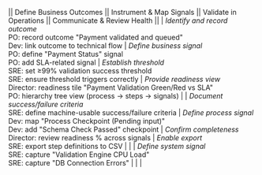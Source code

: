 || Define Business Outcomes || Instrument & Map Signals || Validate in Operations || Communicate & Review Health ||
| *Identify and record outcome* <br> PO: record outcome "Payment validated and queued" <br> Dev: link outcome to technical flow | *Define business signal* <br> PO: define "Payment Status" signal <br> PO: add SLA-related signal | *Establish threshold* <br> SRE: set ≥99% validation success threshold <br> SRE: ensure threshold triggers correctly | *Provide readiness view* <br> Director: readiness tile "Payment Validation Green/Red vs SLA" <br> PO: hierarchy tree view (process → steps → signals) |
| *Document success/failure criteria* <br> SRE: define machine-usable success/failure criteria | *Define process signal* <br> Dev: map "Process Checkpoint (Pending input)" <br> Dev: add "Schema Check Passed" checkpoint | *Confirm completeness* <br> Director: review readiness % across signals | *Enable export* <br> SRE: export step definitions to CSV |
|   | *Define system signal* <br> SRE: capture "Validation Engine CPU Load" <br> SRE: capture "DB Connection Errors" |   |   |
